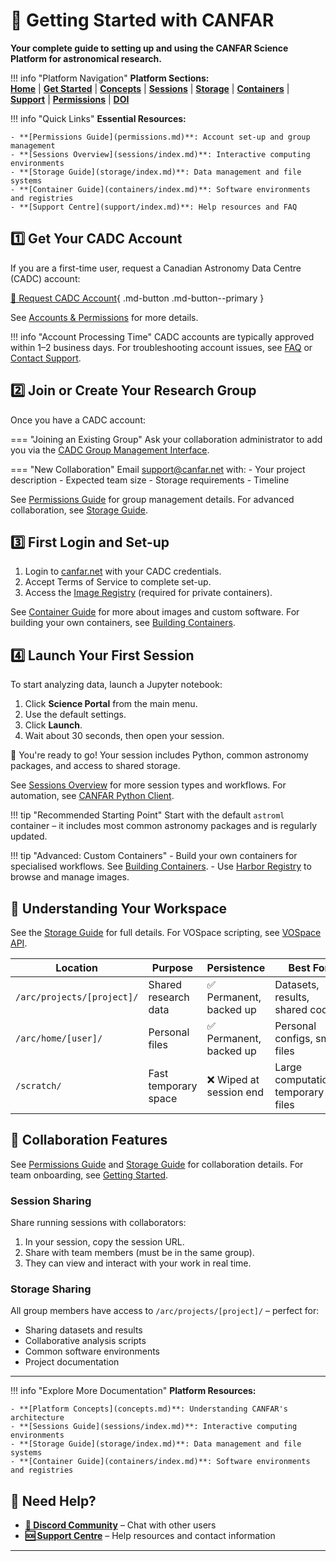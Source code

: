 

# 🚀 Getting Started with CANFAR

**Your complete guide to setting up and using the CANFAR Science Platform for astronomical research.**

!!! info "Platform Navigation"
    **Platform Sections:**  
    **[Home](./)** | **[Get Started](get-started.md)** | **[Concepts](concepts.md)** | **[Sessions](sessions/index.md)** | **[Storage](storage/index.md)** | **[Containers](containers/index.md)** | **[Support](support/index.md)** | **[Permissions](permissions.md)** | **[DOI](doi.md)**

!!! info "Quick Links"
    **Essential Resources:**
    
    - **[Permissions Guide](permissions.md)**: Account set-up and group management
    - **[Sessions Overview](sessions/index.md)**: Interactive computing environments
    - **[Storage Guide](storage/index.md)**: Data management and file systems
    - **[Container Guide](containers/index.md)**: Software environments and registries
    - **[Support Centre](support/index.md)**: Help resources and FAQ


## 1️⃣ Get Your CADC Account

If you are a first-time user, request a Canadian Astronomy Data Centre (CADC) account:

[🔗 Request CADC Account](https://www.cadc-ccda.hia-iha.nrc-cnrc.gc.ca/en/auth/request.html){ .md-button .md-button--primary }

See [Accounts & Permissions](permissions.md) for more details.


!!! info "Account Processing Time"
    CADC accounts are typically approved within 1–2 business days.
    For troubleshooting account issues, see [FAQ](support/faq.md) or [Contact Support](support/index.md).



## 2️⃣ Join or Create Your Research Group

Once you have a CADC account:

=== "Joining an Existing Group"
    Ask your collaboration administrator to add you via the [CADC Group Management Interface](https://www.cadc-ccda.hia-iha.nrc-cnrc.gc.ca/en/groups/).

=== "New Collaboration"
    Email [support@canfar.net](mailto:support@canfar.net) with:
    - Your project description
    - Expected team size
    - Storage requirements
    - Timeline


See [Permissions Guide](permissions.md) for group management details. For advanced collaboration, see [Storage Guide](storage/index.md).


## 3️⃣ First Login and Set-up

1. Login to [canfar.net](https://www.canfar.net) with your CADC credentials.
2. Accept Terms of Service to complete set-up.
3. Access the [Image Registry](https://images.canfar.net) (required for private containers).


See [Container Guide](containers/index.md) for more about images and custom software. For building your own containers, see [Building Containers](containers/build.md).


## 4️⃣ Launch Your First Session

To start analyzing data, launch a Jupyter notebook:

1. Click **Science Portal** from the main menu.
2. Use the default settings.
3. Click **Launch**.
4. Wait about 30 seconds, then open your session.

🎉 You're ready to go! Your session includes Python, common astronomy packages, and access to shared storage.


See [Sessions Overview](sessions/index.md) for more session types and workflows. For automation, see [CANFAR Python Client](../client/home.md).


!!! tip "Recommended Starting Point"
    Start with the default `astroml` container – it includes most common astronomy packages and is regularly updated.

!!! tip "Advanced: Custom Containers"
    - Build your own containers for specialised workflows. See [Building Containers](containers/build.md).
    - Use [Harbor Registry](https://images.canfar.net/) to browse and manage images.



## 📁 Understanding Your Workspace


See the [Storage Guide](storage/index.md) for full details. For VOSpace scripting, see [VOSpace API](storage/vospace.md).

| Location | Purpose | Persistence | Best For |
|----------|---------|-------------|----------|
| `/arc/projects/[project]/` | Shared research data | ✅ Permanent, backed up | Datasets, results, shared code |
| `/arc/home/[user]/` | Personal files | ✅ Permanent, backed up | Personal configs, small files |
| `/scratch/` | Fast temporary space | ❌ Wiped at session end | Large computations, temporary files |



## 🤝 Collaboration Features


See [Permissions Guide](permissions.md) and [Storage Guide](storage/index.md) for collaboration details. For team onboarding, see [Getting Started](get-started.md).

### Session Sharing

Share running sessions with collaborators:

1. In your session, copy the session URL.
2. Share with team members (must be in the same group).
3. They can view and interact with your work in real time.

### Storage Sharing

All group members have access to `/arc/projects/[project]/` – perfect for:

- Sharing datasets and results
- Collaborative analysis scripts
- Common software environments
- Project documentation


---

!!! info "Explore More Documentation"
    **Platform Resources:**
    
    - **[Platform Concepts](concepts.md)**: Understanding CANFAR's architecture
    - **[Sessions Guide](sessions/index.md)**: Interactive computing environments
    - **[Storage Guide](storage/index.md)**: Data management and file systems
    - **[Container Guide](containers/index.md)**: Software environments and registries


## 💬 Need Help?

- **[💬 Discord Community](https://discord.gg/vcCQ8QBvBa)** – Chat with other users
- **[🆘 Support Centre](support/index.md)** – Help resources and contact information

---


